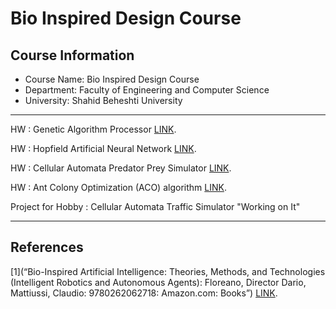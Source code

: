 # Bio Inspired Design Course

##  Course Information
- Course Name: Bio Inspired Design Course  
- Department: Faculty of Engineering and Computer Science  
- University: Shahid Beheshti University  
---

HW : Genetic Algorithm Processor [LINK](https://github.com/matinfirooz/Genetic-Algorithm-Processor.git).

HW : Hopfield Artificial Neural Network [LINK](https://github.com/matinfirooz/Hopfield-Artificial-Neural-Network.git).

HW : Cellular Automata Predator Prey Simulator [LINK](https://github.com/matinfirooz/Cellular-Automata-Predator-Prey-Simulator.git).

HW : Ant Colony Optimization (ACO) algorithm [LINK](https://github.com/matinfirooz/Ant-Colony-Optimization-ACO-Algorithm.git).

Project for Hobby  : Cellular Automata Traffic Simulator "Working on It"

---

## References
[1](“Bio-Inspired Artificial Intelligence: Theories, Methods, and Technologies (Intelligent Robotics and Autonomous Agents): Floreano, Director Dario, Mattiussi, Claudio: 9780262062718: Amazon.com: Books”)  [LINK](https://www.amazon.com/Bio-Inspired-Artificial-Intelligence-Technologies-Intelligent/dp/0262062712).
